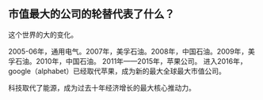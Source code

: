 ## 市值最大的公司的轮替代表了什么？
这个世界的大的变化。

2005-06年，通用电气。2007年，美孚石油。2008年，中国石油。2009年，美孚石油。2010年，中国石油。
2011年——2015年，苹果公司。
进入2016年，google（alphabet）已经取代苹果，成为新的最大全球最大市值公司。

科技取代了能源，成为过去十年经济增长的最大核心推动力。


